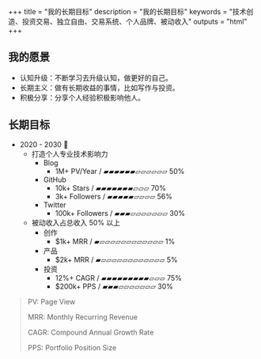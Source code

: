 +++
title = "我的长期目标"
description = "我的长期目标"
keywords = "技术创造、投资交易、独立自由、交易系统、个人品牌、被动收入"
outputs = "html"
+++

## 我的愿景

- 认知升级：不断学习去升级认知，做更好的自己。
- 长期主义：做有长期收益的事情，比如写作与投资。
- 积极分享：分享个人经验积极影响他人。

## 长期目标

<!-- https://changaco.oy.lc/unicode-progress-bars/ -->

- 2020 - 2030 🚀
  - 打造个人专业技术影响力
    - Blog
      - 1M+ PV/Year / ▰▰▰▰▰▰▱▱▱▱▱▱ 50%
    - GitHub
      - 10k+ Stars / ▰▰▰▰▰▰▰▱▱▱ 70%
      - 3k+ Followers / ▰▰▰▰▰▱▱▱▱ 56%
    - Twitter
      - 100k+ Followers / ▰▰▰▱▱▱▱▱▱▱ 30%
  - 被动收入占总收入 50% 以上
    - 创作
      - $1k+ MRR / ▰▱▱▱▱▱▱▱▱▱▱▱▱ 1%
    - 产品
      - $2k+ MRR / ▰▱▱▱▱▱▱▱▱▱▱▱▱ 5%
    - 投资
      - 12%+ CAGR / ▰▰▰▰▰▰▰▰▰▱▱▱ 75%
      - $200k+ PPS / ▰▰▰▱▱▱▱▱▱▱ 30%

> PV: Page View
>
> MRR: Monthly Recurring Revenue
>
> CAGR: Compound Annual Growth Rate
>
> PPS: Portfolio Position Size
